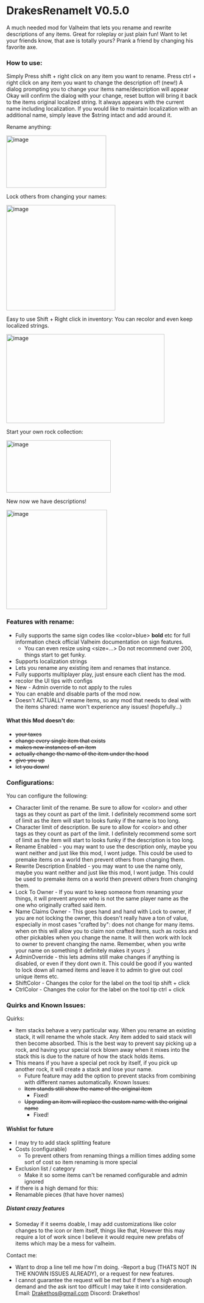 # DrakesRenameIt V0.5.0

A much needed mod for Valheim that lets you rename and rewrite descriptions of any items. Great for roleplay or just plain fun! Want to let your friends know, that axe is totally yours? Prank a friend by changing his favorite axe.
### How to use:
Simply Press shift + right click on any item you want to rename.
Press ctrl + right click on any item you want to change the description of! (new!)
A dialog prompting you to change your items name/description will appear
Okay will confirm the dialog with your change, reset button will bring it back to the items original localized string.
It always appears with the current name including localization. If you would like to maintain
localization with an additional name, simply leave the $string intact and add around it.
<p>Rename anything:</p>
<img width="262" height="137" alt="image" src="https://github.com/user-attachments/assets/0d1634b0-5fff-4518-9bea-3d72f6c19b7d" />

<p>Lock others from changing your names:</p>
<img width="286" height="276" alt="image" src="https://github.com/user-attachments/assets/ec1a8644-b4fa-4534-9bac-30a112d8006d" />

<p>Easy to use Shift + Right click in inventory: You can recolor and even keep localized strings.</p>
<img width="415" height="233" alt="image" src="https://github.com/user-attachments/assets/cf645932-288c-4406-8b3f-de5635bc0bbb" />

<p>Start your own rock collection:</p>
<img width="274" height="137"  alt="image" src="https://github.com/user-attachments/assets/e0fb0e16-db7b-4988-aae3-8343061c395a" />

<p>New now we have descriptions!</p>
<img width="264" height="260" alt="image" src="https://github.com/user-attachments/assets/a33411d4-4e0d-49c2-977a-f19fe03eb83a" />

### Features with rename:
- Fully supports the same sign codes like <color=blue> <b>bold</b> etc for full information check official Valheim documentation
  on sign features.
  - You can even resize using <size=...> Do not recommend over 200, things start to get funky.
- Supports localization strings
- Lets you rename any existing item and renames that instance.
- Fully supports multiplayer play, just ensure each client has the mod.
- recolor the UI tips with configs
- New - Admin override to not apply to the rules
- You can enable and disable parts of the mod now.
- Doesn't ACTUALLY rename items, so any mod that needs to deal with the items shared: name won't experience any issues! (hopefully...)
#### What this Mod doesn't do:
  - <s>your taxes
  - change every single item that exists
  - makes new instances of an item
  - actually change the name of the item under the hood
  - give you up
  - let you down!</s>
### Configurations:
You can configure the following:
- Character limit of the rename. Be sure to allow for \<color> and other tags as they count as part of the limit. I definitely recommend some sort of limit as the item will start
  to looks funky if the name is too long.
- Character limit of description. Be sure to allow for \<color> and other tags as they count as part of the limit. I definitely recommend some sort of limit as the item will start
    to looks funky if the description is too long.
- Rename Enabled - you may want to use the description only, maybe you want neither and just like this mod, I wont judge. This could be used to premake items on a world then prevent others from changing them.
- Rewrite Description Enabled - you may want to use the name only, maybe you want neither and just like this mod, I wont judge. This could be used to premake items on a world then prevent others from changing them.
- Lock To Owner - If you want to keep someone from renaming your things, it will prevent anyone who is not the same player name
  as the one who originally crafted said item.
- Name Claims Owner - This goes hand and hand with Lock to owner, if you are not locking the owner, this doesn't
  really have a ton of value, especially in most cases "crafted by": does not change for many items.
  when on this will allow you to claim non crafted items, such as rocks and other pickables when you change the name. It will then
  work with lock to owner to prevent changing the name. Remember, when you write your name on something it definitely makes it yours ;)
- AdminOverride - this lets admins still make changes if anything is disabled, or even if they dont own it. This could be good if you wanted to lock down all named items and leave it to admin to give out cool unique items etc.
- ShiftColor - Changes the color for the label on the tool tip shift + click 
- CtrlColor - Changes the color for the label on the tool tip ctrl + click
### Quirks and Known Issues:
Quirks:
- Item stacks behave a very particular way. When you rename an existing stack, it will rename the whole stack. Any item added to said stack
  will then become absorbed. This is the best way to prevent say picking up a rock, and having your special rock blown away when it mixes into the stack
  this is due to the nature of how the stack holds items.
- This means if you have a special pet rock by itself, if you pick up another rock, it will create a stack and lose your name.
  - Future feature may add the option to prevent stacks from combining with different names automatically.
    Known Issues:
  - ~~Item stands still show the name of the original item~~
    - Fixed!
  - ~~Upgrading an item will replace the custom name with the original name~~
    - Fixed!
#### Wishlist for future
- I may try to add stack splitting feature
- Costs (configurable)
  - To prevent others from renaming things a million times adding some sort of cost so item renaming is more special
- Exclusion list / category
  - Make it so some items can't be renamed configurable and admin ignored
- if there is a high demand for this:
- Renamable pieces (that have hover names)
##### Distant crazy features
- Someday if it seems doable, I may add customizations like color changes to the icon or item itself, things like that, However this may require a lot of work since I believe it would require new prefabs of items which may be a mess for valheim.

Contact me:
- Want to drop a line tell me how I'm doing.
  -Report a bug (THATS NOT IN THE KNOWN ISSUES ALREADY),
  or a request for new features.
- I cannot guarantee the request will be met but if there's a high enough demand and the ask isnt too difficult I may take it into consideration.
  Email: Drakethos@gmail.com
  Discord: Drakethos!